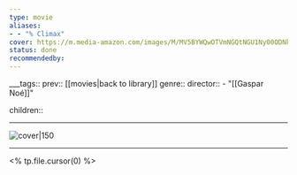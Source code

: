 ```yaml
---
type: movie
aliases:
- - "% Climax"
cover: https://m.media-amazon.com/images/M/MV5BYWQwOTVmNGQtNGU1Ny00ODNkLTkzMmMtYzY1ZWQyMzk0Y2ZiXkEyXkFqcGc@._V1_SX300.jpg
status: done
recommendedby:
---
```

___tags:: prev:: [[movies|back to library]]
genre::
director::  - "[[Gaspar Noé]]"
 
children::
___
![cover|150](https://m.media-amazon.com/images/M/MV5BYWQwOTVmNGQtNGU1Ny00ODNkLTkzMmMtYzY1ZWQyMzk0Y2ZiXkEyXkFqcGc@._V1_SX300.jpg)
___
<% tp.file.cursor(0) %>

